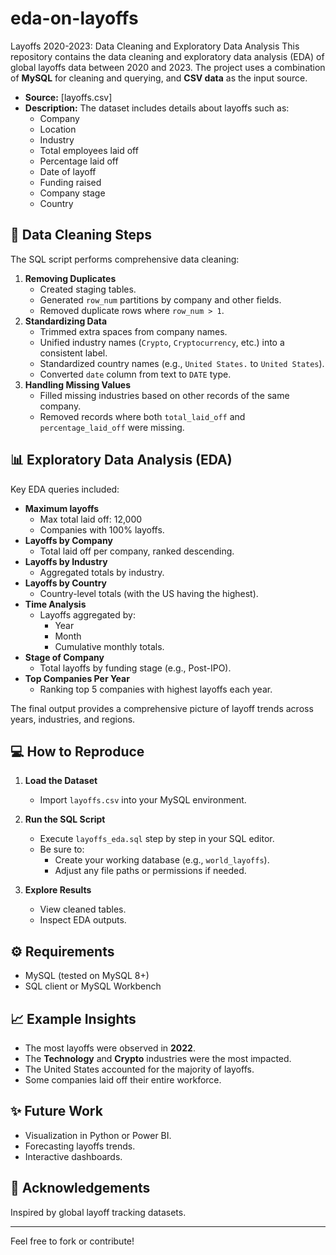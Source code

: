 # eda-on-layoffs

Layoffs 2020-2023: Data Cleaning and Exploratory Data Analysis  This repository contains the data cleaning and exploratory data analysis (EDA) of global layoffs data between 2020 and 2023. The project uses a combination of **MySQL** for cleaning and querying, and **CSV data** as the input source.


- **Source:** [layoffs.csv]
- **Description:** The dataset includes details about layoffs such as:
  - Company
  - Location
  - Industry
  - Total employees laid off
  - Percentage laid off
  - Date of layoff
  - Funding raised
  - Company stage
  - Country

## 🧹 Data Cleaning Steps

The SQL script performs comprehensive data cleaning:
1. **Removing Duplicates**
   - Created staging tables.
   - Generated `row_num` partitions by company and other fields.
   - Removed duplicate rows where `row_num > 1`.
2. **Standardizing Data**
   - Trimmed extra spaces from company names.
   - Unified industry names (`Crypto`, `Cryptocurrency`, etc.) into a consistent label.
   - Standardized country names (e.g., `United States.` to `United States`).
   - Converted `date` column from text to `DATE` type.
3. **Handling Missing Values**
   - Filled missing industries based on other records of the same company.
   - Removed records where both `total_laid_off` and `percentage_laid_off` were missing.

## 📊 Exploratory Data Analysis (EDA)

Key EDA queries included:

- **Maximum layoffs**
  - Max total laid off: 12,000
  - Companies with 100% layoffs.
- **Layoffs by Company**
  - Total laid off per company, ranked descending.
- **Layoffs by Industry**
  - Aggregated totals by industry.
- **Layoffs by Country**
  - Country-level totals (with the US having the highest).
- **Time Analysis**
  - Layoffs aggregated by:
    - Year
    - Month
    - Cumulative monthly totals.
- **Stage of Company**
  - Total layoffs by funding stage (e.g., Post-IPO).
- **Top Companies Per Year**
  - Ranking top 5 companies with highest layoffs each year.

The final output provides a comprehensive picture of layoff trends across years, industries, and regions.

## 💻 How to Reproduce

1. **Load the Dataset**
   - Import `layoffs.csv` into your MySQL environment.

2. **Run the SQL Script**
   - Execute `layoffs_eda.sql` step by step in your SQL editor.
   - Be sure to:
     - Create your working database (e.g., `world_layoffs`).
     - Adjust any file paths or permissions if needed.

3. **Explore Results**
   - View cleaned tables.
   - Inspect EDA outputs.

## ⚙️ Requirements

- MySQL (tested on MySQL 8+)
- SQL client or MySQL Workbench

## 📈 Example Insights

- The most layoffs were observed in **2022**.
- The **Technology** and **Crypto** industries were the most impacted.
- The United States accounted for the majority of layoffs.
- Some companies laid off their entire workforce.

## ✨ Future Work

- Visualization in Python or Power BI.
- Forecasting layoffs trends.
- Interactive dashboards.

## 🙌 Acknowledgements

Inspired by global layoff tracking datasets.

---

Feel free to fork or contribute!
